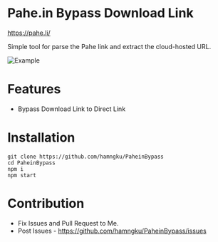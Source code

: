 # Pahe.in Bypass Download Link
https://pahe.li/

Simple tool for parse the Pahe link and extract the cloud-hosted URL.

![Example](https://github.com/hamngku/PaheinBypass/assets/142080978/6e60e3c6-c241-4765-a431-4d9820416b14)

# Features
- Bypass Download Link to Direct Link

# Installation
```
git clone https://github.com/hamngku/PaheinBypass
cd PaheinBypass
npm i
npm start
```

# Contribution
- Fix Issues and Pull Request to Me.
- Post Issues - https://github.com/hamngku/PaheinBypass/issues
